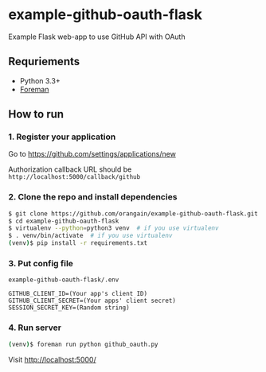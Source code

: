 example-github-oauth-flask
==========================

Example Flask web-app to use GitHub API with OAuth

Requriements
------------

- Python 3.3+
- [Foreman](https://github.com/ddollar/foreman)

How to run
----------

### 1. Register your application

Go to https://github.com/settings/applications/new

Authorization callback URL should be `http://localhost:5000/callback/github` 

### 2. Clone the repo and install dependencies

```sh
$ git clone https://github.com/orangain/example-github-oauth-flask.git
$ cd example-github-oauth-flask
$ virtualenv --python=python3 venv  # if you use virtualenv
$ . venv/bin/activate  # if you use virtualenv
(venv)$ pip install -r requirements.txt
```

### 3. Put config file 

`example-github-oauth-flask/.env`

```
GITHUB_CLIENT_ID=(Your app's client ID)
GITHUB_CLIENT_SECRET=(Your apps' client secret)
SESSION_SECRET_KEY=(Random string)
```

### 4. Run server

```sh
(venv)$ foreman run python github_oauth.py
```

Visit [http://localhost:5000/](http://localhost:5000/)
